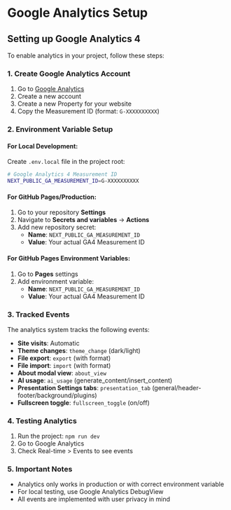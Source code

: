 # Google Analytics Setup

## Setting up Google Analytics 4

To enable analytics in your project, follow these steps:

### 1. Create Google Analytics Account

1. Go to [Google Analytics](https://analytics.google.com/)
2. Create a new account
3. Create a new Property for your website
4. Copy the Measurement ID (format: `G-XXXXXXXXXX`)

### 2. Environment Variable Setup

#### For Local Development:

Create `.env.local` file in the project root:

```bash
# Google Analytics 4 Measurement ID
NEXT_PUBLIC_GA_MEASUREMENT_ID=G-XXXXXXXXXX
```

#### For GitHub Pages/Production:

1. Go to your repository **Settings**
2. Navigate to **Secrets and variables** → **Actions**
3. Add new repository secret:
   - **Name**: `NEXT_PUBLIC_GA_MEASUREMENT_ID`
   - **Value**: Your actual GA4 Measurement ID

#### For GitHub Pages Environment Variables:

1. Go to **Pages** settings
2. Add environment variable:
   - **Name**: `NEXT_PUBLIC_GA_MEASUREMENT_ID`
   - **Value**: Your actual GA4 Measurement ID

### 3. Tracked Events

The analytics system tracks the following events:

- **Site visits**: Automatic
- **Theme changes**: `theme_change` (dark/light)
- **File export**: `export` (with format)
- **File import**: `import` (with format)
- **About modal view**: `about_view`
- **AI usage**: `ai_usage` (generate_content/insert_content)
- **Presentation Settings tabs**: `presentation_tab` (general/header-footer/background/plugins)
- **Fullscreen toggle**: `fullscreen_toggle` (on/off)

### 4. Testing Analytics

1. Run the project: `npm run dev`
2. Go to Google Analytics
3. Check Real-time > Events to see events

### 5. Important Notes

- Analytics only works in production or with correct environment variable
- For local testing, use Google Analytics DebugView
- All events are implemented with user privacy in mind
